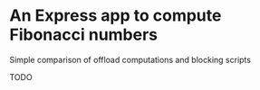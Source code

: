 # An Express app to compute Fibonacci numbers

Simple comparison of offload computations and blocking scripts

TODO
